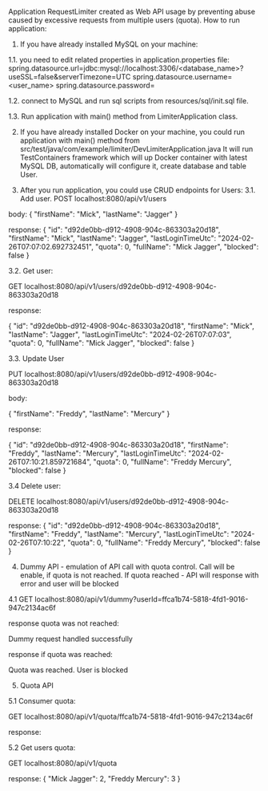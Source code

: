 Application RequestLimiter created as Web API usage by preventing abuse caused by excessive requests from multiple users (quota).
How to run application:
1. If you have already installed MySQL on your machine:
  
1.1. you need to edit related properties in application.properties file:
spring.datasource.url=jdbc:mysql://localhost:3306/<database_name>?useSSL=false&serverTimezone=UTC
spring.datasource.username=<user_name>
spring.datasource.password=<password>

1.2. connect to MySQL and run sql scripts from resources/sql/init.sql file.

1.3. Run application with main() method from LimiterApplication class.

2. If you have already installed Docker on your machine, you could run application with main() method from src/test/java/com/example/limiter/DevLimiterApplication.java
It will run TestContainers framework which will up Docker container with latest MySQL DB, automatically will configure it, create database and table User.


3. After you run application, you could use CRUD endpoints for Users:
3.1. 
Add user. 
POST localhost:8080/api/v1/users

body:
   {
    "firstName": "Mick",
    "lastName": "Jagger"
  }

response:
{
    "id": "d92de0bb-d912-4908-904c-863303a20d18",
    "firstName": "Mick",
    "lastName": "Jagger",
    "lastLoginTimeUtc": "2024-02-26T07:07:02.692732451",
    "quota": 0,
    "fullName": "Mick Jagger",
    "blocked": false
}

3.2. 
Get user:

   GET localhost:8080/api/v1/users/d92de0bb-d912-4908-904c-863303a20d18

   response:

{
    "id": "d92de0bb-d912-4908-904c-863303a20d18",
    "firstName": "Mick",
    "lastName": "Jagger",
    "lastLoginTimeUtc": "2024-02-26T07:07:03",
    "quota": 0,
    "fullName": "Mick Jagger",
    "blocked": false
}

3.3. Update User

   PUT localhost:8080/api/v1/users/d92de0bb-d912-4908-904c-863303a20d18

   body:

   {
    "firstName": "Freddy",
    "lastName": "Mercury"
    }

response:

{
    "id": "d92de0bb-d912-4908-904c-863303a20d18",
    "firstName": "Freddy",
    "lastName": "Mercury",
    "lastLoginTimeUtc": "2024-02-26T07:10:21.859721684",
    "quota": 0,
    "fullName": "Freddy Mercury",
    "blocked": false
}

3.4 Delete user:

   DELETE localhost:8080/api/v1/users/d92de0bb-d912-4908-904c-863303a20d18

response:
{
    "id": "d92de0bb-d912-4908-904c-863303a20d18",
    "firstName": "Freddy",
    "lastName": "Mercury",
    "lastLoginTimeUtc": "2024-02-26T07:10:22",
    "quota": 0,
    "fullName": "Freddy Mercury",
    "blocked": false
}

4. Dummy API - emulation of API call with quota control. Call will be enable, if quota is not reached. If quota reached - API will response with error and user will be blocked 

4.1 GET localhost:8080/api/v1/dummy?userId=ffca1b74-5818-4fd1-9016-947c2134ac6f

response quota was not reached: 

Dummy request handled successfully

response if quota was reached:

Quota was reached. User is blocked

5. Quota API

5.1  Consumer quota:

GET localhost:8080/api/v1/quota/ffca1b74-5818-4fd1-9016-947c2134ac6f

response:

5.2 Get users quota:

GET localhost:8080/api/v1/quota

response:
   {
    "Mick Jagger": 2,
    "Freddy Mercury": 3
    }
   
